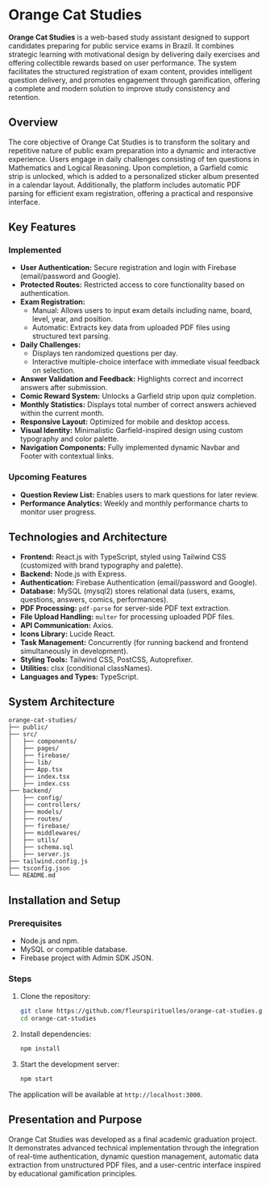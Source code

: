 # Orange Cat Studies

**Orange Cat Studies** is a web-based study assistant designed to support candidates preparing for public service exams in Brazil. It combines strategic learning with motivational design by delivering daily exercises and offering collectible rewards based on user performance. The system facilitates the structured registration of exam content, provides intelligent question delivery, and promotes engagement through gamification, offering a complete and modern solution to improve study consistency and retention.

## Overview

The core objective of Orange Cat Studies is to transform the solitary and repetitive nature of public exam preparation into a dynamic and interactive experience. Users engage in daily challenges consisting of ten questions in Mathematics and Logical Reasoning. Upon completion, a Garfield comic strip is unlocked, which is added to a personalized sticker album presented in a calendar layout. Additionally, the platform includes automatic PDF parsing for efficient exam registration, offering a practical and responsive interface.

## Key Features

### Implemented

- **User Authentication:** Secure registration and login with Firebase (email/password and Google).
- **Protected Routes:** Restricted access to core functionality based on authentication.
- **Exam Registration:**
  - Manual: Allows users to input exam details including name, board, level, year, and position.
  - Automatic: Extracts key data from uploaded PDF files using structured text parsing.
- **Daily Challenges:**
  - Displays ten randomized questions per day.
  - Interactive multiple-choice interface with immediate visual feedback on selection.
- **Answer Validation and Feedback:** Highlights correct and incorrect answers after submission.
- **Comic Reward System:** Unlocks a Garfield strip upon quiz completion.
- **Monthly Statistics:** Displays total number of correct answers achieved within the current month.
- **Responsive Layout:** Optimized for mobile and desktop access.
- **Visual Identity:** Minimalistic Garfield-inspired design using custom typography and color palette.
- **Navigation Components:** Fully implemented dynamic Navbar and Footer with contextual links.

### Upcoming Features

- **Question Review List:** Enables users to mark questions for later review.
- **Performance Analytics:** Weekly and monthly performance charts to monitor user progress.

## Technologies and Architecture

- **Frontend:** React.js with TypeScript, styled using Tailwind CSS (customized with brand typography and palette).
- **Backend:** Node.js with Express.
- **Authentication:** Firebase Authentication (email/password and Google).
- **Database:** MySQL (mysql2) stores relational data (users, exams, questions, answers, comics, performances).
- **PDF Processing:** `pdf-parse` for server-side PDF text extraction.
- **File Upload Handling:** `multer` for processing uploaded PDF files.
- **API Communication:** Axios.
- **Icons Library:** Lucide React.
- **Task Management:** Concurrently (for running backend and frontend simultaneously in development).
- **Styling Tools:** Tailwind CSS, PostCSS, Autoprefixer.
- **Utilities:** clsx (conditional classNames).
- **Languages and Types:** TypeScript.

## System Architecture

```
orange-cat-studies/
├── public/
├── src/
│   ├── components/
│   ├── pages/
│   ├── firebase/
│   ├── lib/
│   ├── App.tsx
│   ├── index.tsx
│   ├── index.css
├── backend/
│   ├── config/
│   ├── controllers/
│   ├── models/
│   ├── routes/
│   ├── firebase/
│   ├── middlewares/
│   ├── utils/
│   ├── schema.sql
│   ├── server.js
├── tailwind.config.js
├── tsconfig.json
└── README.md
```

## Installation and Setup

### Prerequisites

- Node.js and npm.
- MySQL or compatible database.
- Firebase project with Admin SDK JSON.

### Steps

1. Clone the repository:

   ```bash
   git clone https://github.com/fleurspirituelles/orange-cat-studies.git
   cd orange-cat-studies
   ```

2. Install dependencies:

   ```bash
   npm install
   ```

3. Start the development server:
   ```bash
   npm start
   ```

The application will be available at `http://localhost:3000`.

## Presentation and Purpose

Orange Cat Studies was developed as a final academic graduation project. It demonstrates advanced technical implementation through the integration of real-time authentication, dynamic question management, automatic data extraction from unstructured PDF files, and a user-centric interface inspired by educational gamification principles.
